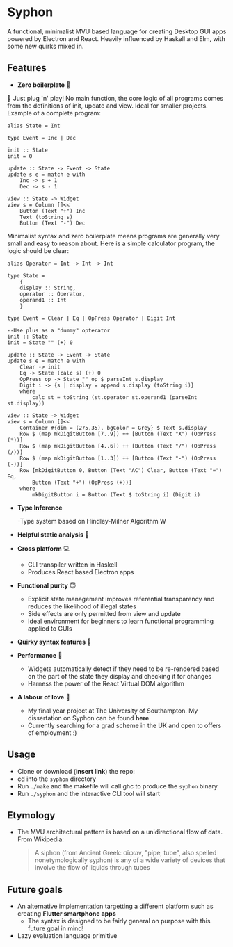 # Syphon

A functional, minimalist MVU based language for creating Desktop GUI apps powered by Electron and React. Heavily influenced by Haskell and Elm, with some new quirks mixed in.

## Features

- **Zero boilerplate** 🚫

👾 Just plug 'n' play! No main function, the core logic of all programs comes from the definitions of init, update and view. Ideal for smaller projects. Example of a complete program:
	
```
alias State = Int

type Event = Inc | Dec

init :: State
init = 0

update :: State -> Event -> State
update s e = match e with
	Inc -> s + 1
	Dec -> s - 1

view :: State -> Widget
view s = Column []<<
	Button (Text "+") Inc
	Text (toString s)
	Button (Text "-") Dec
```

Minimalist syntax and zero boilerplate means programs are generally very small and easy to reason about. Here is a simple calculator program, the logic should be clear:

```
alias Operator = Int -> Int -> Int

type State = 
	{
	display :: String,
	operator :: Operator,
	operand1 :: Int
	}

type Event = Clear | Eq | OpPress Operator | Digit Int

--Use plus as a "dummy" opterator
init :: State
init = State "" (+) 0

update :: State -> Event -> State
update s e = match e with
	Clear -> init
	Eq -> State (calc s) (+) 0
	OpPress op -> State "" op $ parseInt s.display
	Digit i -> {s | display = append s.display (toString i)}
	where
		calc st = toString (st.operator st.operand1 (parseInt st.display))

view :: State -> Widget
view s = Column []<<
	Container #{dim = (275,35), bgColor = Grey} $ Text s.display
	Row $ (map mkDigitButton [7..9]) ++ [Button (Text "X") (OpPress (*))]
	Row $ (map mkDigitButton [4..6]) ++ [Button (Text "/") (OpPress (/))]
	Row $ (map mkDigitButton [1..3]) ++ [Button (Text "-") (OpPress (-))]
	Row [mkDigitButton 0, Button (Text "AC") Clear, Button (Text "=") Eq, 
		Button (Text "+") (OpPress (+))]
	where
		mkDigitButton i = Button (Text $ toString i) (Digit i)
```

- **Type Inference**

	-Type system based on Hindley-Milner Algorithm W

- **Helpful static analysis** 🔎

- **Cross platform** 💻

	- CLI transpiler written in Haskell 
	- Produces React based Electron apps
	
- **Functional purity** 😇

	- Explicit state management improves referential transparency and reduces the likelihood of illegal states
	- Side effects are only permitted from view and update
	- Ideal environment for beginners to learn functional programming applied to GUIs
- **Quirky syntax features** 🍭

- **Performance** 🚀

	- Widgets automatically detect if they need to be re-rendered based on the part of the state they display and checking it for changes
	- Harness the power of the React Virtual DOM algorithm

- **A labour of love** 💜

	- My final year project at The University of Southampton. My dissertation on Syphon can be found **here**
	- Currently searching for a grad scheme in the UK and open to offers of employment :)

## Usage

- Clone or download (**insert link**) the repo:
- cd into the ```syphon``` directory
- Run ```./make``` and the makefile will call ghc to produce the ```syphon``` binary
- Run ```./syphon``` and the interactive CLI tool will start

## Etymology

- The MVU architectural pattern is based on a unidirectional flow of data. From Wikipedia:

	> A siphon (from Ancient Greek: σίφων, "pipe, tube", also spelled nonetymologically syphon) is any of a wide variety of devices that involve the flow of liquids through tubes

## Future goals

- An alternative implementation targetting a different platform such as creating **Flutter smartphone apps**
	- The syntax is designed to be fairly general on purpose with this future goal in mind!
- Lazy evaluation language primitive
